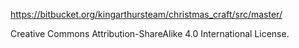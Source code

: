 https://bitbucket.org/kingarthursteam/christmas_craft/src/master/

Creative Commons Attribution-ShareAlike 4.0 International License.
